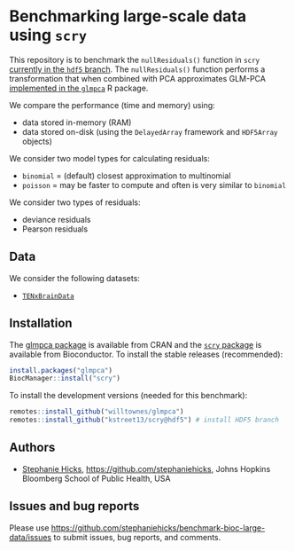 
# Benchmarking large-scale data using `scry`

This repository is to benchmark the `nullResiduals()` function in `scry` [currently in the `hdf5` branch](https://github.com/kstreet13/scry/tree/hdf5). 
The `nullResiduals()` function performs a transformation that when combined with  PCA approximates GLM-PCA [implemented in the `glmpca`](https://github.com/willtownes/glmpca) R package. 

We compare the performance (time and memory) using:  

- data stored in-memory (RAM)
- data stored on-disk (using the `DelayedArray` framework and `HDF5Array` objects)

We consider two model types for calculating residuals: 

- `binomial` = (default) closest approximation to multinomial
- `poisson` =  may be faster to compute and often is very similar to `binomial`

We consider two types of residuals: 

- deviance residuals
- Pearson residuals

## Data 

We consider the following datasets: 

- [`TENxBrainData`](https://bioconductor.org/packages/release/data/experiment/html/TENxBrainData.html)


## Installation 

The [glmpca package](https://CRAN.R-project.org/package=glmpca) is available from CRAN and the [`scry` package](https://bioconductor.org/packages/scry) is available from Bioconductor. To install the stable releases (recommended):

```r
install.packages("glmpca")
BiocManager::install("scry")
```

To install the development versions (needed for this benchmark):

```r
remotes::install_github("willtownes/glmpca")
remotes::install_github("kstreet13/scry@hdf5") # install HDF5 branch
```

## Authors

- [Stephanie Hicks](https://www.stephaniehicks.com), https://github.com/stephaniehicks, Johns Hopkins Bloomberg School of Public Health, USA


## Issues and bug reports

Please use https://github.com/stephaniehicks/benchmark-bioc-large-data/issues to submit issues, bug reports, and comments.
